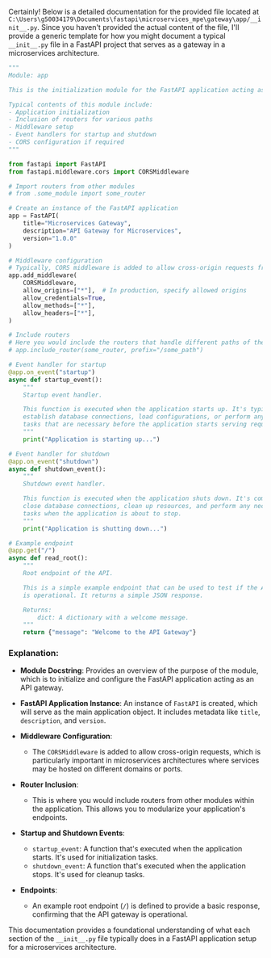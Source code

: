 Certainly! Below is a detailed documentation for the provided file located at `C:\Users\g50034179\Documents\fastapi\microservices_mpe\gateway\app/__init__.py`. Since you haven't provided the actual content of the file, I'll provide a generic template for how you might document a typical `__init__.py` file in a FastAPI project that serves as a gateway in a microservices architecture.

```python
"""
Module: app

This is the initialization module for the FastAPI application acting as a gateway in a microservices architecture. This module is responsible for setting up the FastAPI application, including configuring routes, middleware, and any other necessary components needed at the application's startup.

Typical contents of this module include:
- Application initialization
- Inclusion of routers for various paths
- Middleware setup
- Event handlers for startup and shutdown
- CORS configuration if required
"""

from fastapi import FastAPI
from fastapi.middleware.cors import CORSMiddleware

# Import routers from other modules
# from .some_module import some_router

# Create an instance of the FastAPI application
app = FastAPI(
    title="Microservices Gateway",
    description="API Gateway for Microservices",
    version="1.0.0"
)

# Middleware configuration
# Typically, CORS middleware is added to allow cross-origin requests from specific origins.
app.add_middleware(
    CORSMiddleware,
    allow_origins=["*"],  # In production, specify allowed origins
    allow_credentials=True,
    allow_methods=["*"],
    allow_headers=["*"],
)

# Include routers
# Here you would include the routers that handle different paths of the application.
# app.include_router(some_router, prefix="/some_path")

# Event handler for startup
@app.on_event("startup")
async def startup_event():
    """
    Startup event handler.

    This function is executed when the application starts up. It's typically used to
    establish database connections, load configurations, or perform any initialization
    tasks that are necessary before the application starts serving requests.
    """
    print("Application is starting up...")

# Event handler for shutdown
@app.on_event("shutdown")
async def shutdown_event():
    """
    Shutdown event handler.

    This function is executed when the application shuts down. It's commonly used to
    close database connections, clean up resources, and perform any necessary cleanup
    tasks when the application is about to stop.
    """
    print("Application is shutting down...")

# Example endpoint
@app.get("/")
async def read_root():
    """
    Root endpoint of the API.

    This is a simple example endpoint that can be used to test if the API gateway
    is operational. It returns a simple JSON response.

    Returns:
        dict: A dictionary with a welcome message.
    """
    return {"message": "Welcome to the API Gateway"}

```

### Explanation:

- **Module Docstring**: Provides an overview of the purpose of the module, which is to initialize and configure the FastAPI application acting as an API gateway.

- **FastAPI Application Instance**: An instance of `FastAPI` is created, which will serve as the main application object. It includes metadata like `title`, `description`, and `version`.

- **Middleware Configuration**: 
  - The `CORSMiddleware` is added to allow cross-origin requests, which is particularly important in microservices architectures where services may be hosted on different domains or ports.

- **Router Inclusion**: 
  - This is where you would include routers from other modules within the application. This allows you to modularize your application's endpoints.

- **Startup and Shutdown Events**: 
  - `startup_event`: A function that's executed when the application starts. It's used for initialization tasks.
  - `shutdown_event`: A function that's executed when the application stops. It's used for cleanup tasks.

- **Endpoints**:
  - An example root endpoint (`/`) is defined to provide a basic response, confirming that the API gateway is operational.

This documentation provides a foundational understanding of what each section of the `__init__.py` file typically does in a FastAPI application setup for a microservices architecture.